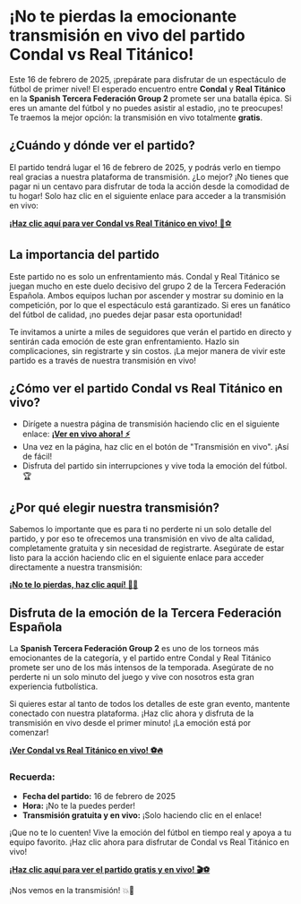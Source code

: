 # ¡No te pierdas la emocionante transmisión en vivo del partido Condal vs Real Titánico!

Este 16 de febrero de 2025, ¡prepárate para disfrutar de un espectáculo de fútbol de primer nivel! El esperado encuentro entre **Condal** y **Real Titánico** en la **Spanish Tercera Federación Group 2** promete ser una batalla épica. Si eres un amante del fútbol y no puedes asistir al estadio, ¡no te preocupes! Te traemos la mejor opción: la transmisión en vivo totalmente **gratis**.

## ¿Cuándo y dónde ver el partido?

El partido tendrá lugar el 16 de febrero de 2025, y podrás verlo en tiempo real gracias a nuestra plataforma de transmisión. ¿Lo mejor? ¡No tienes que pagar ni un centavo para disfrutar de toda la acción desde la comodidad de tu hogar! Solo haz clic en el siguiente enlace para acceder a la transmisión en vivo:

[**¡Haz clic aquí para ver Condal vs Real Titánico en vivo!** 🎥⚽](https://tinyurl.com/livestreamfreeo?st=Condal+vs+Real+Tit%C3%A1nico&si=gh)

## La importancia del partido

Este partido no es solo un enfrentamiento más. Condal y Real Titánico se juegan mucho en este duelo decisivo del grupo 2 de la Tercera Federación Española. Ambos equipos luchan por ascender y mostrar su dominio en la competición, por lo que el espectáculo está garantizado. Si eres un fanático del fútbol de calidad, ¡no puedes dejar pasar esta oportunidad!

Te invitamos a unirte a miles de seguidores que verán el partido en directo y sentirán cada emoción de este gran enfrentamiento. Hazlo sin complicaciones, sin registrarte y sin costos. ¡La mejor manera de vivir este partido es a través de nuestra transmisión en vivo!

## ¿Cómo ver el partido Condal vs Real Titánico en vivo?

- Dirígete a nuestra página de transmisión haciendo clic en el siguiente enlace: [**¡Ver en vivo ahora! ⚡**](https://tinyurl.com/livestreamfreeo?st=Condal+vs+Real+Tit%C3%A1nico&si=gh)
- Una vez en la página, haz clic en el botón de "Transmisión en vivo". ¡Así de fácil!
- Disfruta del partido sin interrupciones y vive toda la emoción del fútbol. 🏆

## ¿Por qué elegir nuestra transmisión?

Sabemos lo importante que es para ti no perderte ni un solo detalle del partido, y por eso te ofrecemos una transmisión en vivo de alta calidad, completamente gratuita y sin necesidad de registrarte. Asegúrate de estar listo para la acción haciendo clic en el siguiente enlace para acceder directamente a nuestra transmisión:

[**¡No te lo pierdas, haz clic aquí! 📲🎯**](https://tinyurl.com/livestreamfreeo?st=Condal+vs+Real+Tit%C3%A1nico&si=gh)

## Disfruta de la emoción de la Tercera Federación Española

La **Spanish Tercera Federación Group 2** es uno de los torneos más emocionantes de la categoría, y el partido entre Condal y Real Titánico promete ser uno de los más intensos de la temporada. Asegúrate de no perderte ni un solo minuto del juego y vive con nosotros esta gran experiencia futbolística.

Si quieres estar al tanto de todos los detalles de este gran evento, mantente conectado con nuestra plataforma. ¡Haz clic ahora y disfruta de la transmisión en vivo desde el primer minuto! ¡La emoción está por comenzar!

[**¡Ver Condal vs Real Titánico en vivo! ⚽🔥**](https://tinyurl.com/livestreamfreeo?st=Condal+vs+Real+Tit%C3%A1nico&si=gh)

### Recuerda:

- **Fecha del partido:** 16 de febrero de 2025
- **Hora:** ¡No te la puedes perder!
- **Transmisión gratuita y en vivo:** ¡Solo haciendo clic en el enlace!

¡Que no te lo cuenten! Vive la emoción del fútbol en tiempo real y apoya a tu equipo favorito. ¡Haz clic ahora para disfrutar de Condal vs Real Titánico en vivo!

[**¡Haz clic aquí para ver el partido gratis y en vivo! 🎬⚽**](https://tinyurl.com/livestreamfreeo?st=Condal+vs+Real+Tit%C3%A1nico&si=gh)

¡Nos vemos en la transmisión! 💥📡
